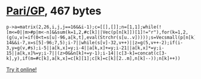 # [Pari/GP], 467 bytes

    p->a=matrix(2,26,i,j,j==16&&i-1);c=[[],[]];n=[1,1];while(![m<=0||m>#p|m<-n]&&sum(k=1,2,#c[k]||Vec(p[n[k]])[1]!="r"),for(k=1,2,(g(u,v)=if(0<t=s[u]-96,a[k,t],eval(Strchr(s[u..v]))));s=Vecsmall(p[n[k]]);i=s[2]-96;v=if(i-14&&i-7,x=s[5]-96;7,5);i-7||while(s[v]-32,v++)||z=g(5,v++-2);if(i-3,y=g(v,#s);i-5||a[k,x]=y;i-4||a[k,x]+=y;i-21||a[k,x]*=y;i-15||a[k,x]%=y;i-7||(z>0&&n[k]+=y-1);i-14||c[3-k]=concat(c[3-k],y),if(m=#c[k],a[k,x]=c[k][1];c[k]=c[k][2..m],n[k]--));n[k]++))

[Try it online!][TIO-kx44wzmm]

[Pari/GP]: http://pari.math.u-bordeaux.fr/
[TIO-kx44wzmm]: https://tio.run/##dVNdj6IwFP0rHcyasraGouAYrH9ik31p@lDxY1BQAsqq6X93bylFZzLDi@fc3nt67mksVZXRXfnYIv4o6VLxQp2r7IpDEsYkI3uy55zFw2FGmZ@kXAhJhJTJkQtGmEz@fWT5Br@JYsEDrYvloNTFgh7lcFhfCnzgjIRkkIqD1PrvJsWlOAKWvmDyjXuV55Ptqera8A5fSOPzbIuDxZnX4iLpPCZKHMhZkk2jcvznXKUfFYaj8biRPnxJzUG3LlSe9@JJBsOhGU4aowbWp2aBGbnCQdQezEgEfXSmtd2gFo2kk5A0o5Gv9Z3vcGQwDaHLKEzIDWoNGdRmLNLa2LpKfgM2dWzU0pA5/rvlrO/@1XK4E9@XwXBo3MKICdZY1DoVE3qQPD0dU3XGlpGbT8BBwdsUSXetwZBhYn4tCcfjQhIjSSnE0mqPfP@hyjK/4S1BQnj1cY2YR1ALQgdKA6q0QcqBlQOpA2tPgoJXb84o7yQAZmjSY2XLxSVHJWIzg/e7O@DSlZW9Uq3XMEiZ6wDc11VXt@IsnDlSovg9eOq/R0HUshPYt767i8P5bDp3coZPpl87jd6qswXVFWIBfC6N1Q8e5w4rNPmUk6mtXnxvUfC6Qvx9unapF@dWwLpePdObOl/qGXR/nFsrvW17PfthA8Y@aZnqFqrxczHK5vaduzCDL69o3F9th632Dcw8YnvQ5f7MPHyKBB78Ox//AQ "Pari/GP – Try It Online"